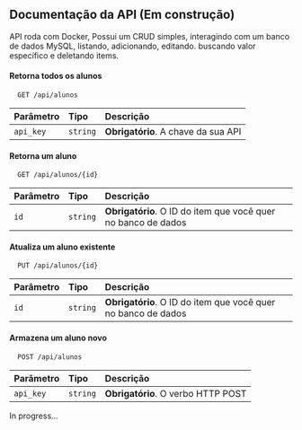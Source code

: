 ## Documentação da API (Em construção)

API roda com Docker, Possui um CRUD simples, interagindo com um banco de dados MySQL, listando, adicionando, editando. buscando valor específico e deletando items. 

#### Retorna todos os alunos

```http
  GET /api/alunos
```

| Parâmetro   | Tipo       | Descrição                           |
| :---------- | :--------- | :---------------------------------- |
| `api_key` | `string` | **Obrigatório**. A chave da sua API |

#### Retorna um aluno

```http
  GET /api/alunos/{id}
```

| Parâmetro   | Tipo       | Descrição                                   |
| :---------- | :--------- | :------------------------------------------ |
| `id`      | `string` | **Obrigatório**. O ID do item que você quer no banco de dados |

#### Atualiza um aluno existente
```http
  PUT /api/alunos/{id}
```

| Parâmetro   | Tipo       | Descrição                                   |
| :---------- | :--------- | :------------------------------------------ |
| `id`      | `string` | **Obrigatório**. O ID do item que você quer no banco de dados |

#### Armazena um aluno novo
```http
  POST /api/alunos
```


| Parâmetro   | Tipo       | Descrição                           |
| :---------- | :--------- | :---------------------------------- |
| `api_key` | `string` | **Obrigatório**. O verbo HTTP POST |

In progress... 
